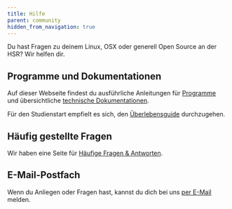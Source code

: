```yaml
---
title: Hilfe
parent: community
hidden_from_navigation: true
---
```


Du hast Fragen zu deinem Linux, OSX oder generell Open Source an der HSR? Wir helfen dir.

## Programme und Dokumentationen

Auf dieser Webseite findest du ausführliche Anleitungen für [Programme](/app/) und übersichtliche [technische Dokumentationen](/hsr/).

Für den Studienstart empfielt es sich, den [Überlebensguide](/hsr/) durchzugehen.

## Häufig gestellte Fragen

Wir haben eine Seite für [Häufige Fragen & Antworten](/faq/).

## E-Mail-Postfach

Wenn du Anliegen oder Fragen hast, kannst du dich bei uns [per E-Mail](mailto:info@openhsr.ch) melden.
